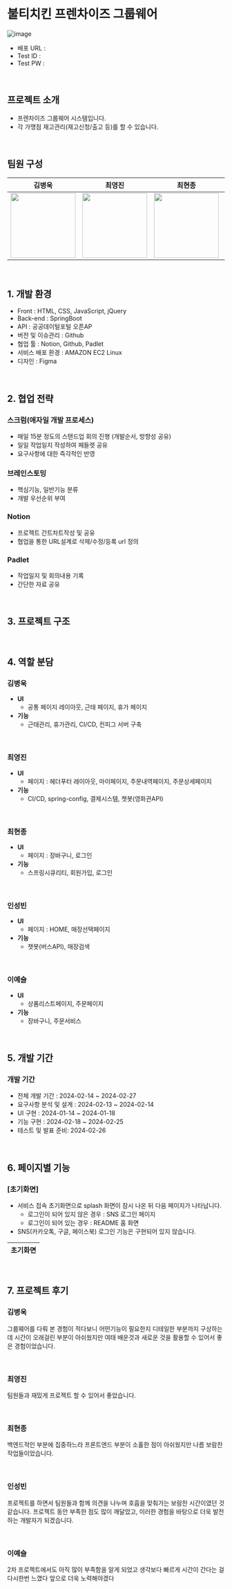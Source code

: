 # 불티치킨 프렌차이즈 그룹웨어

![image](https://github.com/Bullti/Bullti/assets/141596791/00287d5a-1091-47b7-8b35-4a1234dc5b0f)


- 배포 URL : 
- Test ID : 
- Test PW : 

<br>

## 프로젝트 소개

- 프렌차이즈 그룹웨어 시스템입니다.
- 각 가맹점 재고관리(재고신청/출고 등)를 할 수 있습니다.

<br>

## 팀원 구성

<div align="center">

| **김병욱** | **최영진** | **최현종** | **인성빈** | **이예슬** |
| :------: |  :------: | :------: | :------: | :------: |
| <img src="https://github.com/Bullti/bullti-order-service/assets/141594307/aa0ad0bb-7137-4f4a-9d3a-485551c56b90" height=150 width=150> <br/> | <img src="https://github.com/Bullti/bullti-order-service/assets/141594307/98bf040a-078c-46dc-b3b1-b2dc1306e591" height=150 width=150> <br/> | <img src="https://github.com/Bullti/bullti-order-service/assets/141594307/3739cd61-3c0f-4c29-9243-bed01adff675" height=150 width=150> <br/> | <img src="https://github.com/Bullti/bullti-order-service/assets/141594307/758ec7fc-ee0d-42c1-a897-e01b84f38216" height=150 width=150> <br/> | <img src="https://github.com/Bullti/bullti-order-service/assets/141594307/3aa3af43-7db0-4888-8f02-4a8380597ff9" height=150 width=150> <br/> |

</div>

<br>

## 1. 개발 환경
- Front : HTML, CSS, JavaScript, jQuery
- Back-end : SpringBoot
- API : 공공데이털포털 오픈AP
- 버전 및 이슈관리 : Github
- 협업 툴 : Notion, Github, Padlet
- 서비스 배포 환경 : AMAZON EC2 Linux
- 디자인 : Figma
  
<br>

## 2. 협업 전략

### 스크럼(애자일 개발 프로세스)

 - 매일 15분 정도의 스탠드업 회의 진행 (개발순서, 방향성 공유)
 - 일일 작업일지 작성하여 페들렛 공유
 - 요구사항에 대한 즉각적인 반영

### 브레인스토밍

 - 핵심기능, 일반기능 분류
 - 개발 우선순위 부여

### Notion

 - 프로젝트 간트차트작성 및 공유
 - 협업을 통한 URL설계로 삭제/수정/등록 url 정의

### Padlet

 - 작업일지 및 회의내용 기록
 - 간단한 자료 공유
   
<br>

## 3. 프로젝트 구조

<br>

## 4. 역할 분담

### 김병욱

- **UI**
    - 공통 페이지 레이아웃, 근태 페이지, 휴가 페이지
- **기능**
    - 근태관리, 휴가관리, CI/CD, 컨피그 서버 구축
<br>
    
### 최영진

- **UI**
    - 페이지 : 헤더푸터 레이아웃, 마이페이지, 주문내역페이지, 주문상세페이지
- **기능**
    - CI/CD, spring-config, 결제시스템, 챗봇(영화관API)

<br>

### 최현종

- **UI**
    - 페이지 : 장바구니, 로그인
- **기능**
    - 스프링시큐리티, 회원가입, 로그인

<br>

### 인성빈

- **UI**
    - 페이지 : HOME, 매장선택페이지
- **기능**
    - 챗봇(버스API), 매장검색
    
<br>

### 이예슬

- **UI**
    - 상품리스트페이지, 주문페이지
- **기능**
    - 장바구니, 주문서비스
    
<br>

## 5. 개발 기간

### 개발 기간

- 전체 개발 기간 : 2024-02-14 ~ 2024-02-27
- 요구사항 분석 및 설계 : 2024-02-13 ~ 2024-02-14
- UI 구현 : 2024-01-14 ~ 2024-01-18
- 기능 구현 : 2024-02-18 ~ 2024-02-25
- 테스트 및 발표 준비: 2024-02-26

<br>

## 6. 페이지별 기능

### [초기화면]
- 서비스 접속 초기화면으로 splash 화면이 잠시 나온 뒤 다음 페이지가 나타납니다.
    - 로그인이 되어 있지 않은 경우 : SNS 로그인 페이지
    - 로그인이 되어 있는 경우 : README 홈 화면
- SNS(카카오톡, 구글, 페이스북) 로그인 기능은 구현되어 있지 않습니다.

| 초기화면 |
|----------|

<br>

## 7. 프로젝트 후기

### 김병욱

그룹웨어를 다뤄 본 경험이 적다보니 어떤기능이 필요한지 디테일한 부분까지 구상하는데 시간이 오래걸린 부분이 아쉬웠지만
여태 배운것과 새로운 것을 활용할 수 있어서 좋은 경험이었습니다.

<br>

### 최영진

팀원들과 재밌게 프로젝트 할 수 있어서 좋았습니다.

<br>

### 최현종

백엔드적인 부분에 집중하느라 프론트엔드 부분이 소홀한 점이 아쉬웠지만 나름 보람찬 작업들이었습니다.

<br>

### 인성빈

프로젝트를 하면서 팀원들과 함께 의견을 나누며 호흡을 맞춰가는 보람찬 시간이였던 것 같습니다. 프로젝트 동안 부족한 점도 많이 깨달았고, 이러한 경험을 바탕으로 더욱 발전하는 개발자가 되겠습니다.

<br>


### 이예슬


2차 프로젝트에서도 아직 많이 부족함을 알게 되었고 생각보다 빠르게 시간이 간다는 걸 다시한번 느꼈다 앞으로 더욱 노력해야겠다

